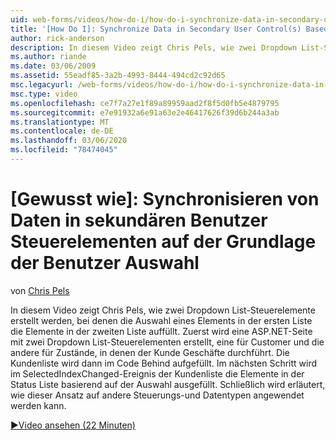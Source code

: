 ```yaml
---
uid: web-forms/videos/how-do-i/how-do-i-synchronize-data-in-secondary-user-controls-based-upon-user-selections
title: '[How Do I]: Synchronize Data in Secondary User Control(s) Based Upon User Selections | Microsoft Docs'
author: rick-anderson
description: In diesem Video zeigt Chris Pels, wie zwei Dropdown List-Steuerelemente erstellt werden, bei denen die Auswahl eines Elements in der ersten Liste die Elemente in der zweiten Liste auffüllt. ...
ms.author: riande
ms.date: 03/06/2009
ms.assetid: 55eadf85-3a2b-4993-8444-494cd2c92d65
msc.legacyurl: /web-forms/videos/how-do-i/how-do-i-synchronize-data-in-secondary-user-controls-based-upon-user-selections
msc.type: video
ms.openlocfilehash: ce7f7a27e1f89a89959aad2f8f5d0fb5e4879795
ms.sourcegitcommit: e7e91932a6e91a63e2e46417626f39d6b244a3ab
ms.translationtype: MT
ms.contentlocale: de-DE
ms.lasthandoff: 03/06/2020
ms.locfileid: "78474045"
---
```

# <a name="how-do-i-synchronize-data-in-secondary-user-controls-based-upon-user-selections"></a>[Gewusst wie]: Synchronisieren von Daten in sekundären Benutzer Steuerelementen auf der Grundlage der Benutzer Auswahl

von [Chris Pels](https://twitter.com/chrispels)

In diesem Video zeigt Chris Pels, wie zwei Dropdown List-Steuerelemente erstellt werden, bei denen die Auswahl eines Elements in der ersten Liste die Elemente in der zweiten Liste auffüllt. Zuerst wird eine ASP.NET-Seite mit zwei Dropdown List-Steuerelementen erstellt, eine für Customer und die andere für Zustände, in denen der Kunde Geschäfte durchführt. Die Kundenliste wird dann im Code Behind aufgefüllt. Im nächsten Schritt wird im SelectedIndexChanged-Ereignis der Kundenliste die Elemente in der Status Liste basierend auf der Auswahl ausgefüllt. Schließlich wird erläutert, wie dieser Ansatz auf andere Steuerungs-und Datentypen angewendet werden kann.

[&#9654;Video ansehen (22 Minuten)](https://channel9.msdn.com/Blogs/ASP-NET-Site-Videos/how-do-i-synchronize-data-in-secondary-user-controls-based-upon-user-selections)
